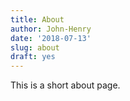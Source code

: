 ```yaml
---
title: About
author: John-Henry
date: '2018-07-13'
slug: about
draft: yes
---
```


This is a short about page.
